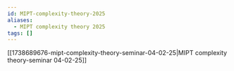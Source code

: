 ```yaml
---
id: MIPT-complexity-theory-2025
aliases:
  - MIPT complexity theory 2025
tags: []
---
```


[[1738689676-mipt-complexity-theory-seminar-04-02-25|MIPT complexity theory-seminar 04-02-25]]
